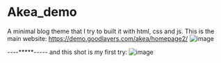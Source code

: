 # Akea_demo
A minimal blog theme that I try to built it with html, css and js. This is the main website:
https://demo.goodlayers.com/akea/homepage2/
![image](https://user-images.githubusercontent.com/103545728/215274698-446bd880-fa95-4021-aaca-cba5ac20d31b.png)

----*****-----
and this shot is my first try:
![image](https://user-images.githubusercontent.com/103545728/215274726-71d7c626-86c9-4773-8f20-57d62b7b5701.png)
